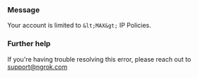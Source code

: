 
### Message
Your account is limited to `&lt;MAX&gt;` IP Policies.

### Further help
If you're having trouble resolving this error, please reach out to [support@ngrok.com](mailto:support@ngrok.com?subject=Help%20with%20ERR_NGROK_1415)

